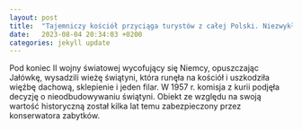 ```yaml
---
layout: post
title:  "Tajemniczy kościół przyciąga turystów z całej Polski. Niezwykłe ruiny na Podlasiu"
date:   2023-08-04 20:34:03 +0200
categories: jekyll update
---
```

Pod koniec II wojny światowej wycofujący się Niemcy, opuszczając Jałówkę, wysadzili wieżę świątyni, która runęła na kościół i uszkodziła więźbę dachową, sklepienie i jeden filar. W 1957 r. komisja z kurii podjęła decyzję o nieodbudowywaniu świątyni. Obiekt ze względu na swoją wartość historyczną został kilka lat temu zabezpieczony przez konserwatora zabytków. 


